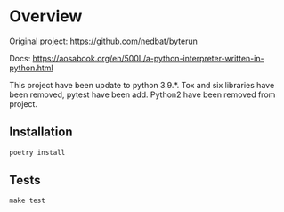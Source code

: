 # Overview
Original project: https://github.com/nedbat/byterun

Docs: https://aosabook.org/en/500L/a-python-interpreter-written-in-python.html

This project have been update to python 3.9.*. Tox and six libraries have been removed, pytest have been add. Python2 have been removed from project.

## Installation

````bash
poetry install
````

## Tests
````
make test
````